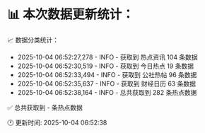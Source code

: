 📊 本次数据更新统计：
==========================

📈 数据分类统计：
- 2025-10-04 06:52:27,278 - INFO - 获取到 热点资讯 104 条数据
- 2025-10-04 06:52:30,519 - INFO - 获取到 今日热点 19 条数据
- 2025-10-04 06:52:33,494 - INFO - 获取到 公社热帖 96 条数据
- 2025-10-04 06:52:35,637 - INFO - 获取到 财经日历 63 条数据
- 2025-10-04 06:52:38,164 - INFO - 总共获取到 282 条热点数据

✅ 总共获取到 - 条热点数据

🕐 更新时间: 2025-10-04 06:52:38
